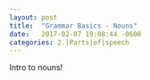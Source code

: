 ```yaml
---
layout: post
title:  "Grammar Basics - Nouns"
date:   2017-02-07 19:08:44 -0600
categories: 2.|Parts|of|speech
---
```


Intro to nouns!
